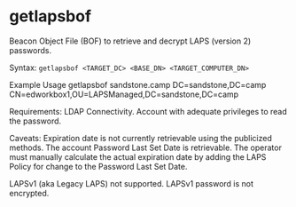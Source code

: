 # getlapsbof

Beacon Object File (BOF) to retrieve and decrypt LAPS (version 2) passwords.

Syntax:
`getlapsbof <TARGET_DC> <BASE_DN> <TARGET_COMPUTER_DN>`

Example Usage
getlapsbof sandstone.camp DC=sandstone,DC=camp CN=edworkbox1,OU=LAPSManaged,DC=sandstone,DC=camp

Requirements:
LDAP Connectivity.
Account with adequate privileges to read the password.

Caveats:
Expiration date is not currently retrievable using the publicized methods. The account Password Last Set Date is retrievable.
The operator must manually calculate the actual expiration date by adding the LAPS Policy for change to the Password Last Set Date.

LAPSv1 (aka Legacy LAPS) not supported. LAPSv1 password is not encrypted.

